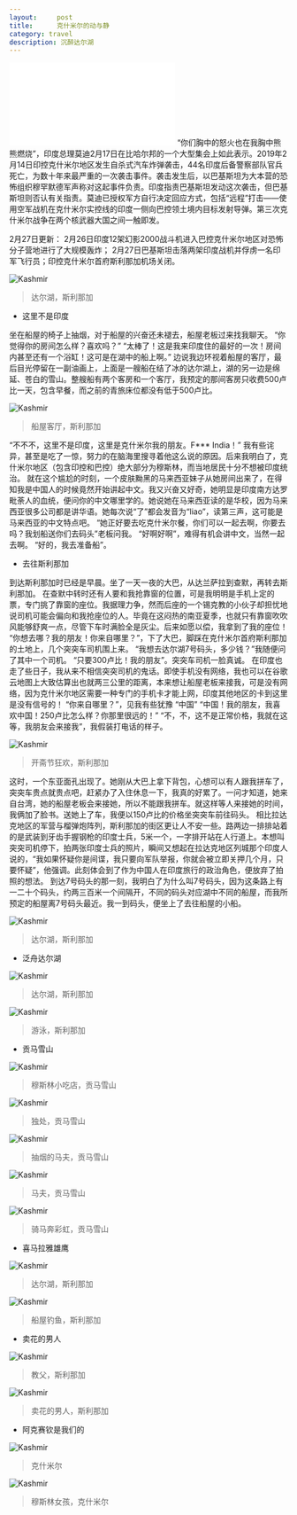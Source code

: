 ```yaml
---
layout:     post
title:      克什米尔的动与静
category: travel
description: 沉醉达尔湖
---
```

<iframe frameborder="no" border="0" marginwidth="0" marginheight="0" src="//music.163.com/outchain/player?type=2&id=488919853&auto=1&height=66"></iframe>
<!-- <iframe frameborder="no" border="0" marginwidth="0" marginheight="0" src="https://m7.music.126.net/20190222142316/876ffe53fc6d6b3e88b1c277ef591046/ymusic/1329/526d/0bb0/67d66a95da84757a6b5859cfb35084fd.mp3"></iframe> -->
“你们胸中的怒火也在我胸中熊熊燃烧”，印度总理莫迪2月17日在比哈尔邦的一个大型集会上如此表示。2019年2月14日印控克什米尔地区发生自杀式汽车炸弹袭击，44名印度后备警察部队官兵死亡，为数十年来最严重的一次袭击事件。袭击发生后，以巴基斯坦为大本营的恐怖组织穆罕默德军声称对这起事件负责。印度指责巴基斯坦发动这次袭击，但巴基斯坦则否认有关指责。莫迪已授权军方自行决定回应方式，包括“远程”打击——使用空军战机在克什米尔实控线的印度一侧向巴控领土境内目标发射导弹。第三次克什米尔战争在两个核武器大国之间一触即发。

2月27日更新：
2月26日印度12架幻影2000战斗机进入巴控克什米尔地区对恐怖分子营地进行了大规模轰炸；
2月27日巴基斯坦击落两架印度战机并俘虏一名印军飞行员；印控克什米尔首府斯利那加机场关闭。


![Kashmir](https://raw.githubusercontent.com/JounyWang/JounyWang.github.io/master/_posts/travel/img/IMG_9101.JPG)
>达尔湖，斯利那加

 - 这里不是印度

坐在船屋的椅子上抽烟，对于船屋的兴奋还未褪去，船屋老板过来找我聊天。
“你觉得你的房间怎么样？喜欢吗？”
“太棒了！这是我来印度住的最好的一次！房间内甚至还有一个浴缸！这可是在湖中的船上啊。”
边说我边环视着船屋的客厅，最后目光停留在一副油画上，上面是一艘船在结了冰的达尔湖上，湖的另一边是绵延、苍白的雪山。整艘船有两个客房和一个客厅，我预定的那间客房只收费500卢比一天，包含早餐，而之前的青旅床位都没有低于500卢比。

![Kashmir](https://raw.githubusercontent.com/JounyWang/JounyWang.github.io/master/_posts/travel/img/IMG_9107.JPG)
>船屋客厅，斯利那加

“不不不，这里不是印度，这里是克什米尔我的朋友。F*** India！”
我有些诧异，甚至是吃了一惊，努力的在脑海里搜寻着他这么说的原因。后来我明白了，克什米尔地区（包含印控和巴控）绝大部分为穆斯林，而当地居民十分不想被印度统治。
就在这个尴尬的时刻，一个皮肤黝黑的马来西亚妹子从她房间出来了，在得知我是中国人的时候竟然开始讲起中文。我又兴奋又好奇，她明显是印度南方达罗毗荼人的血统，便问你的中文哪里学的。她说她在马来西亚读的是华校，因为马来西亚很多公司都是讲华语。她每次说“了”都会发音为“liao”，读第三声，这可能是马来西亚的中文特点吧。
“她正好要去吃克什米尔餐，你们可以一起去啊，你要去吗？我划船送你们去码头”老板问我。
“好啊好啊”，难得有机会讲中文，当然一起去啊。
“好的，我去准备船”。

 - 去往斯利那加

到达斯利那加时已经是早晨。坐了一天一夜的大巴，从达兰萨拉到查默，再转去斯利那加。
在查默中转时还有人要和我抢靠窗的位置，可是我明明是手机上定的票，专门挑了靠窗的座位。我据理力争，然而后座的一个锡克教的小伙子却担忧地说司机可能会偏向和我抢座位的人。毕竟在这闷热的南亚夏季，也就只有靠窗吹吹风能够舒爽一点，尽管下车时满脸全是灰尘。后来如愿以偿，我拿到了我的座位！
“你想去哪？我的朋友！你来自哪里？”，下了大巴，脚踩在克什米尔首府斯利那加的土地上，几个突突车司机围上来。
“我想去达尔湖7号码头，多少钱？”我随便问了其中一个司机。
“只要300卢比！我的朋友”。突突车司机一脸真诚。
在印度也走了些日子，我从来不相信突突司机的鬼话。即使手机没有网络，我也可以在谷歌云地图上大致估算出也就两三公里的距离，本来想让船屋老板来接我，可是没有网络，因为克什米尔地区需要一种专门的手机卡才能上网，印度其他地区的卡到这里是没有信号的！
“你来自哪里？”，见我有些犹豫
“中国”
“中国！我的朋友，我喜欢中国！250卢比怎么样？你那里很远的！”
“不，不，这不是正常价格，我就在这等，我朋友会来接我”，我假装打电话的样子。

![Kashmir](https://raw.githubusercontent.com/JounyWang/JounyWang.github.io/master/_posts/travel/img/IMG_9748.JPG)
>开斋节狂欢，斯利那加

这时，一个东亚面孔出现了。她刚从大巴上拿下背包，心想可以有人跟我拼车了，突突车贵点就贵点吧，赶紧办了入住休息一下，我真的好累了。一问才知道，她来自台湾，她的船屋老板会来接她，所以不能跟我拼车。就这样等人来接她的时间，我俩加了脸书。送她上了车，我便以150卢比的价格坐突突车前往码头。
相比拉达克地区的军营与榴弹炮阵列，斯利那加的街区更让人不安一些。路两边一排排站着的是武装到牙齿手握钢枪的印度士兵，5米一个，一字排开站在人行道上。本想叫突突司机停下，拍两张印度士兵的照片，瞬间又想起在拉达克地区列城那个印度人说的，“我如果怀疑你是间谍，我只要向军队举报，你就会被立即关押几个月，只要怀疑”，他强调。此刻体会到了作为中国人在印度旅行的政治角色，便放弃了拍照的想法。
到达7号码头的那一刻，我明白了为什么叫7号码头，因为这条路上有一二十个码头，约两三百米一个间隔开，不同的码头对应湖中不同的船屋，而我所预定的船屋离7号码头最近。我一到码头，便坐上了去往船屋的小船。

![Kashmir](https://raw.githubusercontent.com/JounyWang/JounyWang.github.io/master/_posts/travel/img/IMG_9725.JPG)
>达尔湖，斯利那加

 - 泛舟达尔湖

![Kashmir](https://raw.githubusercontent.com/JounyWang/JounyWang.github.io/master/_posts/travel/img/IMG_9727.JPG)
>达尔湖，斯利那加

![Kashmir](https://raw.githubusercontent.com/JounyWang/JounyWang.github.io/master/_posts/travel/img/IMG_9749.JPG)
>游泳，斯利那加

 - 贡马雪山

![Kashmir](https://raw.githubusercontent.com/JounyWang/JounyWang.github.io/master/_posts/travel/img/IMG_9369.JPG)
>穆斯林小吃店，贡马雪山


![Kashmir](https://raw.githubusercontent.com/JounyWang/JounyWang.github.io/master/_posts/travel/img/IMG_9402.JPG)
>独处，贡马雪山

![Kashmir](https://raw.githubusercontent.com/JounyWang/JounyWang.github.io/master/_posts/travel/img/IMG_9408.JPG)
>抽烟的马夫，贡马雪山

![Kashmir](https://raw.githubusercontent.com/JounyWang/JounyWang.github.io/master/_posts/travel/img/IMG_9415.JPG)
>马夫，贡马雪山

![Kashmir](https://raw.githubusercontent.com/JounyWang/JounyWang.github.io/master/_posts/travel/img/IMG_9519.JPG)
>骑马奔彩虹，贡马雪山

 - 喜马拉雅雄鹰


![Kashmir](https://raw.githubusercontent.com/JounyWang/JounyWang.github.io/master/_posts/travel/img/IMG_9603.JPG)
>达尔湖，斯利那加

![Kashmir](https://raw.githubusercontent.com/JounyWang/JounyWang.github.io/master/_posts/travel/img/IMG_9606.JPG)
>船屋钓鱼，斯利那加

 - 卖花的男人

![Kashmir](https://raw.githubusercontent.com/JounyWang/JounyWang.github.io/master/_posts/travel/img/IMG_9594.JPG)
>教父，斯利那加

![Kashmir](https://raw.githubusercontent.com/JounyWang/JounyWang.github.io/master/_posts/travel/img/IMG_9584.JPG)
>卖花的男人，斯利那加

 - 阿克赛钦是我们的

![Kashmir](https://raw.githubusercontent.com/JounyWang/JounyWang.github.io/master/_posts/travel/img/IMG_9817.JPG)
>克什米尔

![Kashmir](https://raw.githubusercontent.com/JounyWang/JounyWang.github.io/master/_posts/travel/img/IMG_9813.JPG)
>穆斯林女孩，克什米尔